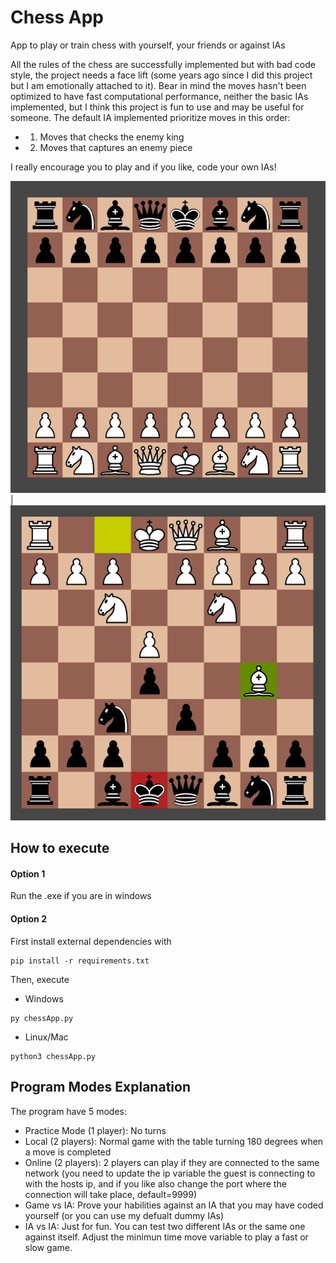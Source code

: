 # Chess App

App to play or train chess with yourself, your friends or against IAs

All the rules of the chess are successfully implemented but with bad code style, the project needs a face lift (some years ago since I did this project but I am emotionally attached to it). Bear in mind the moves hasn't been optimized to have fast computational performance, neither the basic IAs implemented, but I think this project is fun to use and may be useful for someone. The default IA implemented prioritize moves in this order:
- 1. Moves that checks the enemy king
- 2. Moves that captures an enemy piece

I really encourage you to play and if you like, code your own IAs!

![Board Image](/assets/board.png) | ![Check Image](/assets/check.png) 

## How to execute

#### Option 1
Run the .exe if you are in windows
#### Option 2
First install external dependencies with
```
pip install -r requirements.txt
```
Then, execute
- Windows
```
py chessApp.py
```
- Linux/Mac
```
python3 chessApp.py
```
## Program Modes Explanation

The program have 5 modes:

- Practice Mode (1 player): No turns
- Local (2 players): Normal game with the table turning 180 degrees when a move is completed
- Online (2 players): 2 players can play if they are connected to the same network (you need to update the ip variable the guest is connecting to with the hosts ip, and if you like also change the port where the connection will take place, default=9999)
- Game vs IA: Prove your habilities against an IA that you may have coded yourself (or you can use my defualt dummy IAs)
- IA vs IA: Just for fun. You can test two different IAs or the same one against itself. Adjust the minimun time move variable to play a fast or slow game.



